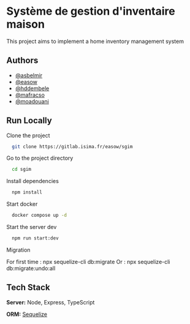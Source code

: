 
# Système de gestion d'inventaire maison
This project aims to implement a home inventory management system



## Authors
- [@asbelmir](https://www.gitlab.com/asbelmir)
- [@easow](https://www.gitlab.com/easow)
- [@hddembele](https://www.gitlab.com/hddembele)
- [@mafracso](https://www.gitlab.com/mafracso)
- [@moadouani](https://www.gitlab.com/moadouani)


    
## Run Locally

Clone the project

```bash
  git clone https://gitlab.isima.fr/easow/sgim
```

Go to the project directory

```bash
  cd sgim
```

Install dependencies

```bash
  npm install
```

Start docker

```bash
  docker compose up -d
```

Start the server dev

```bash
  npm run start:dev
```

Migration

  For first time : 
    npx sequelize-cli db:migrate
  Or : npx sequelize-cli db:migrate:undo:all

## Tech Stack

**Server:** Node, Express, TypeScript

**ORM:** [Sequelize](https://sequelize.org/)

